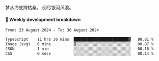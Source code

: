 梦从海底跨枯桑。
阅尽银河风浪。


#### 📝 Weekly development breakdown

<!--START_SECTION:waka-->

```txt
From: 23 August 2024 - To: 30 August 2024

TypeScript    11 hrs 36 mins  ████████████████████████▓   98.81 %
Image (svg)   6 mins          ▒░░░░░░░░░░░░░░░░░░░░░░░░   00.87 %
JSON          1 min           ░░░░░░░░░░░░░░░░░░░░░░░░░   00.18 %
CSS           0 secs          ░░░░░░░░░░░░░░░░░░░░░░░░░   00.14 %
```

<!--END_SECTION:waka-->



